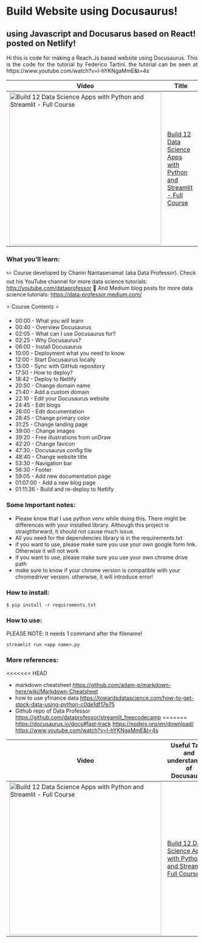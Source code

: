 # Build Website using Docusaurus!

## using Javascript and Docusarus based on React! posted on Netlify!

<p align="justify"> Hi this is code for making a Reach.Js based website using Docusaurus. This is the code for the tutorial by Federico Tartini. the tutorial can be seen at https://www.youtube.com/watch?v=I-hYKNgaMmE&t=4s

Video | Title
---|---
<a href="https://youtu.be/I-hYKNgaMmE"><img src="http://img.youtube.com/vi/I-hYKNgaMmE/0.jpg" alt="Build 12 Data Science Apps with Python and Streamlit - Full Course" title="Build and deploy a documentation website using Docusaurus 2" width="400" /></a> | [Build 12 Data Science Apps with Python and Streamlit - Full Course](https://youtu.be/I-hYKNgaMmE)

### What you’ll learn:

  ✏️ Course developed by Chanin Nantasenamat (aka Data Professor). Check out his YouTube channel for more data science tutorials: http://youtube.com/dataprofessor
🔗 And Medium blog posts for more data science tutorials: https://data-professor.medium.com/

⭐️ Course Contents ⭐️
- 00:00 - What you will learn
- 00:40 - Overview Docusaurus
- 02:05 - What can I use Docusaurus for?
- 02:25 - Why Docusaurus?
- 06:00 - Install Docusaurus
- 10:00 - Deployment what you need to know
- 12:00 - Start Docusaurus locally
- 13:00 - Sync with GitHub repository
- 17:50 - How to deploy?
- 18:42 - Deploy to Netlify
- 20:50 - Change domain name
- 21:40 - Add a custom domain
- 22:10 - Edit your Docusaurus website
- 24:45 - Edit blogs
- 26:00 - Edit documentation
- 28:45 - Change primary color
- 31:25 - Change landing page
- 39:00 - Change images
- 39:20 - Free illustrations from unDraw
- 42:20 - Change favicon
- 47:30 - Docusaurus config file
- 48:40 - Change website title
- 53:30 - Navigation bar
- 56:30 - Footer
- 59:05 - Add new documentation page
- 01:07:00 - Add a new blog page
- 01:11:36 - Build and re-deploy to Netlify

### Some Important notes:

- Please know that I use python venv while doing this. There might be differences with your installed library. Although this project is straighforward, it should not cause much issue.
- All you need for the dependencies library is in the requirements.txt
- if you want to use, please make sure you use your own google form link. Otherwise it will not work
- if you want to use, please make sure you use your own chrome drive path
- make sure to know if your chrome version is compatible with your chromedriver version. otherwise, it will introduce error! 

### How to install:

```
$ pip install -r requirements.txt
```

### How to use:

PLEASE NOTE: it needs 1 command after the filename!

```
streamlit run <app name>.py
```

### More references:

<<<<<<< HEAD
- markdown cheatsheet https://github.com/adam-p/markdown-here/wiki/Markdown-Cheatsheet
- how to use yfinance data https://towardsdatascience.com/how-to-get-stock-data-using-python-c0de1df17e75
- Github repo of Data Professor https://github.com/dataprofessor/streamlit_freecodecamp
=======
https://docusaurus.io/docs#fast-track
https://nodejs.org/en/download/
https://www.youtube.com/watch?v=I-hYKNgaMmE&t=4s

Video | Useful Talks and understanding of Docusaurus
---|---
<a href="https://youtu.be/Yhyx7otSksg"><img src="http://img.youtube.com/vi/Yhyx7otSksg/0.jpg" alt="Build 12 Data Science Apps with Python and Streamlit - Full Course" title="Docusaurus: Documentation Made Easy" width="400" /></a> | [Build 12 Data Science Apps with Python and Streamlit - Full Course](https://youtu.be/Yhyx7otSksg)
